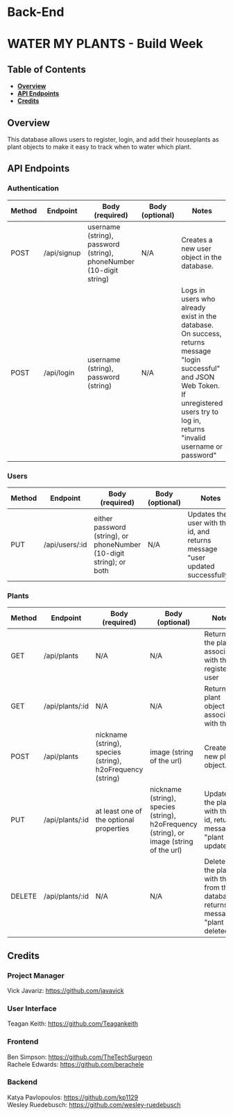 # Back-End

# WATER MY PLANTS - Build Week
## Table of Contents
- **[Overview](#overview)**<br>
- **[API Endpoints](#api-endpoints)**<br>
- **[Credits](#credits)**<br>
## <a name='overview'></a>Overview
This database allows users to register, login, and add their houseplants as plant objects to make it easy to track when to water which plant.
## API Endpoints
### Authentication
Method | Endpoint | Body (required) | Body (optional) | Notes
| ----- | ----------------- | -------------------- | --------------------- | ------------------ |
POST | /api/signup | username (string), password (string), phoneNumber (10-digit string) | N/A | Creates a new user object in the database. |
POST | /api/login |  username (string), password (string) | N/A | Logs in users who already exist in the database. On success, returns message "login successful" and JSON Web Token. If unregistered users try to log in, returns "invalid username or password" |
### Users
Method | Endpoint | Body (required) | Body (optional) | Notes
| ----- | ----------------- | -------------------- | --------------------- | ------------------ |
PUT | /api/users/:id | either password (string), or phoneNumber (10-digit string); or both | N/A | Updates the user with this id, and returns message "user updated successfully". |
### Plants
Method | Endpoint | Body (required) | Body (optional) | Notes
| ----- | ----------------- | -------------------- | --------------------- | ------------------ |
GET | /api/plants | N/A | N/A | Returns all the plants associated with this registered user |
GET | /api/plants/:id |  N/A | N/A | Returns plant object associated with this id |
POST | /api/plants | nickname (string), species (string), h2oFrequency (string) | image (string of the url) | Creates new plant object. |
PUT | /api/plants/:id |  at least one of the optional properties | nickname (string), species (string), h2oFrequency (string), or image (string of the url) | Updates the plant with this id, returns message "plant updated" |
DELETE | /api/plants/:id | N/A | N/A | Deletes the plant with this id from the database, returns message "plant deleted" |

## Credits
### Project Manager
Vick Javariz: https://github.com/javavick
### User Interface
Teagan Keith: https://github.com/Teagankeith
### Frontend
Ben Simpson: https://github.com/TheTechSurgeon <br>
Rachele Edwards: https://github.com/berachele
### Backend
Katya Pavlopoulos: https://github.com/kp1129 <br>
Wesley Ruedebusch: https://github.com/wesley-ruedebusch